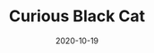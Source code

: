 ---
title: Curious Black Cat
id: curious-black-cat
resolution: 4032x3024
date: 2020-10-19
camera: Google Pixel 4a
lens: Pixel 4a back camera
iso: 52
focalLength: 4.38mm
shutterSpeed: 1/210
aperture: f/1.73
---